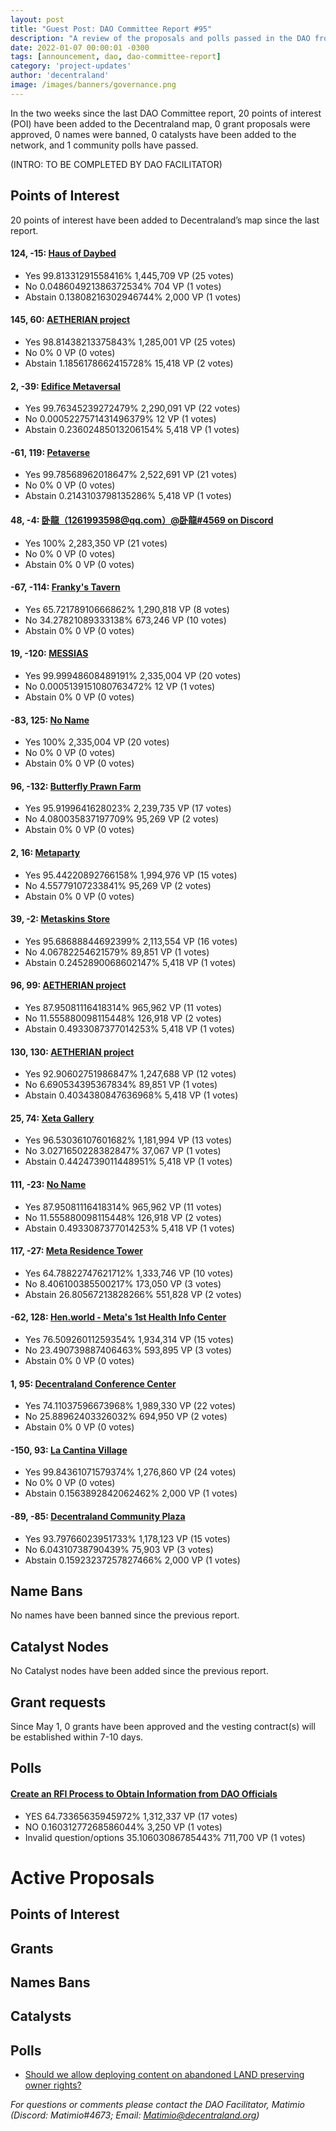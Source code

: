 ```yaml
---
layout: post
title: "Guest Post: DAO Committee Report #95"
description: "A review of the proposals and polls passed in the DAO from May 1 through May 15".
date: 2022-01-07 00:00:01 -0300
tags: [announcement, dao, dao-committee-report]
category: 'project-updates'
author: 'decentraland'
image: /images/banners/governance.png
---
```


In the two weeks since the last DAO Committee report, 20 points of interest (POI) have been added to the Decentraland map, 0 grant proposals were approved, 0 names were banned, 0 catalysts have been added to the network, and 1 community polls have passed.

(INTRO: TO BE COMPLETED BY DAO FACILITATOR)

## Points of Interest
20 points of interest have been added to Decentraland’s map since the last report.


#### 124, -15: [Haus of Daybed](https://governance.decentraland.org/proposal/?id=fcdec67e-521e-46d6-b3c0-143ad2fc3b72)

* Yes 99.81331291558416% 1,445,709 VP (25 votes)
* No 0.048604921386372534% 704 VP (1 votes)
* Abstain 0.13808216302946744% 2,000 VP (1 votes)


#### 145, 60: [AETHERIAN project](https://governance.decentraland.org/proposal/?id=cf6e5067-1369-4d53-a227-36ff385cbcca)

* Yes 98.81438213375843% 1,285,001 VP (25 votes)
* No 0% 0 VP (0 votes)
* Abstain 1.1856178662415728% 15,418 VP (2 votes)


#### 2, -39: [Edifice Metaversal](https://governance.decentraland.org/proposal/?id=901240fd-2a1d-426c-9956-5f59da582bca)

* Yes 99.76345239272479% 2,290,091 VP (22 votes)
* No 0.0005227571431496379% 12 VP (1 votes)
* Abstain 0.23602485013206154% 5,418 VP (1 votes)


#### -61, 119: [Petaverse](https://governance.decentraland.org/proposal/?id=11f29f6a-9cac-4a3a-ad60-a07595289db7)

* Yes 99.78568962018647% 2,522,691 VP (21 votes)
* No 0% 0 VP (0 votes)
* Abstain 0.2143103798135286% 5,418 VP (1 votes)


#### 48, -4: [卧龍（1261993598@qq.com）@卧龍#4569 on Discord](https://governance.decentraland.org/proposal/?id=6af59f2d-1eb9-4f82-abac-a50413b79819)

* Yes 100% 2,283,350 VP (21 votes)
* No 0% 0 VP (0 votes)
* Abstain 0% 0 VP (0 votes)


#### -67, -114: [Franky&#39;s Tavern](https://governance.decentraland.org/proposal/?id=f1cbbbfb-7ad4-4c31-8964-5937ed8deeed)

* Yes 65.72178910666862% 1,290,818 VP (8 votes)
* No 34.27821089333138% 673,246 VP (10 votes)
* Abstain 0% 0 VP (0 votes)


#### 19, -120: [MESSIAS](https://governance.decentraland.org/proposal/?id=b9e12d62-c481-4350-8a37-b1bce61daeeb)

* Yes 99.99948608489191% 2,335,004 VP (20 votes)
* No 0.0005139151080763472% 12 VP (1 votes)
* Abstain 0% 0 VP (0 votes)


#### -83, 125: [No Name](https://governance.decentraland.org/proposal/?id=cc523598-9443-4075-b7c4-9c1b67af79be)

* Yes 100% 2,335,004 VP (20 votes)
* No 0% 0 VP (0 votes)
* Abstain 0% 0 VP (0 votes)


#### 96, -132: [Butterfly Prawn Farm](https://governance.decentraland.org/proposal/?id=193b0fb8-fc53-458b-a40a-2fd96c9e0c4e)

* Yes 95.9199641628023% 2,239,735 VP (17 votes)
* No 4.080035837197709% 95,269 VP (2 votes)
* Abstain 0% 0 VP (0 votes)


#### 2, 16: [Metaparty](https://governance.decentraland.org/proposal/?id=b4f30afe-cb59-48f0-aee8-30cd13468d8b)

* Yes 95.44220892766158% 1,994,976 VP (15 votes)
* No 4.55779107233841% 95,269 VP (2 votes)
* Abstain 0% 0 VP (0 votes)


#### 39, -2: [Metaskins  Store](https://governance.decentraland.org/proposal/?id=788441c9-0120-44e7-9c85-c6ff7a12b50f)

* Yes 95.68688844692399% 2,113,554 VP (16 votes)
* No 4.06782254621579% 89,851 VP (1 votes)
* Abstain 0.2452890068602147% 5,418 VP (1 votes)


#### 96, 99: [AETHERIAN project](https://governance.decentraland.org/proposal/?id=74f2b8a8-3e6d-4584-96df-4ca585e99c1e)

* Yes 87.95081116418314% 965,962 VP (11 votes)
* No 11.555880098115448% 126,918 VP (2 votes)
* Abstain 0.4933087377014253% 5,418 VP (1 votes)


#### 130, 130: [AETHERIAN project](https://governance.decentraland.org/proposal/?id=8e714cf3-e75a-48fe-8d64-f37054c9eca8)

* Yes 92.90602751986847% 1,247,688 VP (12 votes)
* No 6.690534395367834% 89,851 VP (1 votes)
* Abstain 0.4034380847636968% 5,418 VP (1 votes)


#### 25, 74: [Xeta Gallery](https://governance.decentraland.org/proposal/?id=04a89f22-0a96-4859-a7ae-3b24380c7a04)

* Yes 96.53036107601682% 1,181,994 VP (13 votes)
* No 3.0271650228382847% 37,067 VP (1 votes)
* Abstain 0.4424739011448951% 5,418 VP (1 votes)


#### 111, -23: [No Name](https://governance.decentraland.org/proposal/?id=7ec61a86-9999-4853-aa43-7de80ba92bc7)

* Yes 87.95081116418314% 965,962 VP (11 votes)
* No 11.555880098115448% 126,918 VP (2 votes)
* Abstain 0.4933087377014253% 5,418 VP (1 votes)


#### 117, -27: [Meta Residence Tower](https://governance.decentraland.org/proposal/?id=0c01a0e5-8fbc-46e3-ac70-addd79842777)

* Yes 64.78822747621712% 1,333,746 VP (10 votes)
* No 8.406100385500217% 173,050 VP (3 votes)
* Abstain 26.80567213828266% 551,828 VP (2 votes)


#### -62, 128: [Hen.world - Meta&#39;s 1st Health Info Center](https://governance.decentraland.org/proposal/?id=1808a3af-0b3b-48ee-8ec5-0d741077e2dc)

* Yes 76.50926011259354% 1,934,314 VP (15 votes)
* No 23.490739887406463% 593,895 VP (3 votes)
* Abstain 0% 0 VP (0 votes)


#### 1, 95: [Decentraland Conference Center](https://governance.decentraland.org/proposal/?id=e3953dbc-4ca0-4eed-a728-3ad24a7f8787)

* Yes 74.11037596673968% 1,989,330 VP (22 votes)
* No 25.88962403326032% 694,950 VP (2 votes)
* Abstain 0% 0 VP (0 votes)


#### -150, 93: [La Cantina Village](https://governance.decentraland.org/proposal/?id=8987789a-134b-42e0-bf30-59e1d0db3ccf)

* Yes 99.84361071579374% 1,276,860 VP (24 votes)
* No 0% 0 VP (0 votes)
* Abstain 0.1563892842062462% 2,000 VP (1 votes)


#### -89, -85: [Decentraland Community Plaza](https://governance.decentraland.org/proposal/?id=8e6150fb-22bc-44f9-8a60-f21bc805bec6)

* Yes 93.79766023951733% 1,178,123 VP (15 votes)
* No 6.04310738790439% 75,903 VP (3 votes)
* Abstain 0.15923237257827466% 2,000 VP (1 votes)


## Name Bans

No names have been banned since the previous report.

## Catalyst Nodes
No Catalyst nodes have been added since the previous report.


## Grant requests
Since May 1, 0 grants have been approved and the vesting contract(s) will be established within 7-10 days.


## Polls

#### [Create an RFI Process to Obtain Information from DAO Officials](https://governance.decentraland.org/proposal/?id=c1d3a1ae-c83d-4244-98ef-4a12d7d9567e)

* YES 64.73365635945972% 1,312,337 VP (17 votes)
* NO 0.16031277268586044% 3,250 VP (1 votes)
* Invalid question/options 35.10603086785443% 711,700 VP (1 votes)



# Active Proposals

## Points of Interest


## Grants


## Names Bans


## Catalysts


## Polls

* [Should we allow deploying content on abandoned LAND preserving owner rights?](https://governance.decentraland.org/proposal/?id=08a044de-648d-43f9-8cd5-df7ee5a35c17)

*For questions or comments please contact the DAO Facilitator, Matimio (Discord: Matimio#4673; Email: [Matimio@decentraland.org](mailto:Matimio@decentraland.org))*
